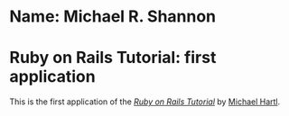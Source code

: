 # Name: Michael R. Shannon
# Ruby on Rails Tutorial: first application

This is the first application of the 
[*Ruby on Rails Tutorial*](http://railstutorial.org/) 
by [Michael Hartl](http://michaelhartl.com/).
